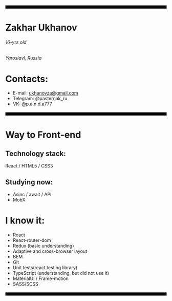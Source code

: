 
![Header](https://github.com/TePMo-Tapo4eK/TePMo-Tapo4eK/blob/main/images/11.png)

# Zakhar Ukhanov
###### 16-yrs old
######  Yaroslavl, Russia

# Contacts:
- E-mail: ukhanovza@gmail.com
- Telegram: @pasternak_ru
- VK: @p.a.n.d.a777

![Line](https://github.com/TePMo-Tapo4eK/TePMo-Tapo4eK/blob/main/images/11.png)

# Way to Front-end

## Technology stack:
React / HTML5 / CSS3

## Studying now:
- Asinc / await / API
- MobX

# I know it:
- React 
- React-router-dom
- Redux (basic understanding)
- Adaptive and cross-browser layout
- BEM
- Git
- Unit tests(react testing library)
- TypeScript (understanding, but did not use it)
- MaterialUI / Frame-motion
- SASS/SCSS

![Footer](https://github.com/TePMo-Tapo4eK/TePMo-Tapo4eK/blob/main/images/11.png)